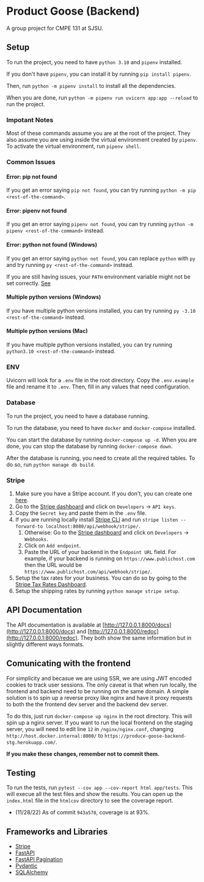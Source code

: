 # Product Goose (Backend)

A group project for CMPE 131 at SJSU.

## Setup

To run the project, you need to have `python 3.10` and `pipenv` installed.

If you don't have `pipenv`, you can install it by running `pip install pipenv`.

Then, run `python -m pipenv install` to install all the dependencies.

When you are done, run `python -m pipenv run uvicorn app:app --reload` to run the project.

### Impotant Notes

Most of these commands assume you are at the root of the project. They also assume you are
using inside the virtual environment created by `pipenv`. To activate the virtual environment,
run `pipenv shell`.

### Common Issues

#### Error: pip not found

If you get an error saying `pip not found`, you can try running `python -m pip <rest-of-the-command>`.

#### Error: pipenv not found

If you get an error saying `pipenv not found`, you can try running `python -m pipenv <rest-of-the-command>` instead.

#### Error: python not found (Windows)

If you get an error saying `python not found`, you can replace `python` with `py` and try running `py <rest-of-the-command>` instead.

If you are still having issues, your `PATH` environment variable might not be set correctly. [See](https://www.youtube.com/watch?v=hZLJKddSAUE)

#### Multiple python versions (Windows)

If you have multiple python versions installed, you can try running `py -3.10 <rest-of-the-command>` instead.

#### Multiple python versions (Mac)

If you have multiple python versions installed, you can try running `python3.10 <rest-of-the-command>` instead.

### ENV

Uvicorn will look for a `.env` file in the root directory. Copy the `.env.example` file and rename it to `.env`. 
Then, fill in any values that need configuration.

### Database

To run the project, you need to have a database running.

To run the database, you need to have `docker` and `docker-compose` installed.

You can start the database by running `docker-compose up -d`. When you are done, you can stop the 
database by running `docker-compose down`.

After the database is running, you need to create all the required tables. To do so, run 
`python manage db build`.

### Stripe

1. Make sure you have a Stripe account. If you don't, you can create one [here](https://dashboard.stripe.com/register).
2. Go to the [Stripe dashboard](https://dashboard.stripe.com/test/dashboard) and click on `Developers` -> `API keys`.
3. Copy the `Secret key` and paste them in the `.env` file.
4. If you are running locally install [Stripe CLI](https://stripe.com/docs/stripe-cli) and run `stripe listen --forward-to localhost:8080/api/webhook/stripe/`.
    1. Otherwise: Go to the [Stripe dashboard](https://dashboard.stripe.com/test/dashboard) and click on `Developers` -> `Webhooks`.
    2. Click on `Add endpoint`.
    3. Paste the URL of your backend in the `Endpoint URL` field. For example, if your backend is running on `https://www.publichost.com` then the URL would be `https://www.publichost.com/api/webhook/stripe/`.
7. Setup the tax rates for your business. You can do so by going to the [Stripe Tax Rates Dashboard](https://dashboard.stripe.com/test/tax-rates).
8. Setup the shipping rates by running `python manage stripe setup`.
  
## API Documentation

The API documentation is available at [http://127.0.0.1:8000/docs](http://127.0.0.1:8000/docs) and 
[http://127.0.0.1:8000/redoc](http://127.0.0.1:8000/redoc). They both show the same information but 
in slightly different ways formats.

## Comunicating with the frontend

For simplicity and becasue we are using SSR, we are using JWT encoded cookies to track user sessions.
The only caveat is that when run locally, the frontend and backend need to be running on the same domain.
A simple solution is to spin up a reverse proxy like nginx and have it proxy requests to both the
the frontend dev server and the backend dev server.

To do this, just run `docker-compose up nginx` in the root directory. This will spin up a nginx server.
If you want to run the local frontend on the staging server, you will need to edit line `12` in
`/nginx/nginx.conf`, changing `http://host.docker.internal:8000/` to `https://produce-goose-backend-stg.herokuapp.com/`.

**If you make these changes, remember not to commit them.**

## Testing

To run the tests, run `pytest --cov app --cov-report html app/tests`. This will execue all the test files and show the results. You can open up the `index.html` file in the `htmlcov` directory to see the coverage report. 

* (11/28/22) As of commit `943a578`, coverage is at 93%.

## Frameworks and Libraries

+ [Stripe](https://stripe.com/docs)
+ [FastAPI](https://fastapi.tiangolo.com)
+ [FastAPI Pagination](https://github.com/uriyyo/fastapi-pagination)
+ [Pydantic](https://pydantic-docs.helpmanual.io)
+ [SQLAlchemy](https://docs.sqlalchemy.org/en/14/intro.html)
